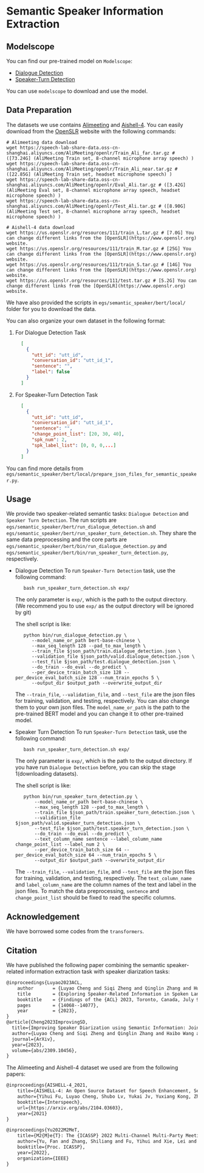 # Semantic Speaker Information Extraction


## Modelscope
You can find our pre-trained model on `Modelscope`:
* [Dialogue Detection](https://modelscope.cn/models/iic/speech_bert_dialogue-detetction_speaker-diarization_chinese/summary)
* [Speaker-Turn Detection](https://modelscope.cn/models/iic/speech_bert_semantic-spk-turn-detection-punc_speaker-diarization_chinese/summary)

You can use `modelscope` to download and use the model.


## Data Preparation

The datasets we use contains [Alimeeting](https://www.openslr.org/119/) and [Aishell-4](https://www.openslr.org/111/).
You can easily download from the [OpenSLR](https://www.openslr.org) website with the following commands:
```shell
# Alimeeting data download
wget https://speech-lab-share-data.oss-cn-shanghai.aliyuncs.com/AliMeeting/openlr/Train_Ali_far.tar.gz # ([73.24G] (AliMeeting Train set, 8-channel microphone array speech) )
wget https://speech-lab-share-data.oss-cn-shanghai.aliyuncs.com/AliMeeting/openlr/Train_Ali_near.tar.gz # ([22.85G] (AliMeeting Train set, headset microphone speech) )
wget https://speech-lab-share-data.oss-cn-shanghai.aliyuncs.com/AliMeeting/openlr/Eval_Ali.tar.gz # ([3.42G] (AliMeeting Eval set, 8-channel microphone array speech, headset microphone speech) )
wget https://speech-lab-share-data.oss-cn-shanghai.aliyuncs.com/AliMeeting/openlr/Test_Ali.tar.gz # ([8.90G] (AliMeeting Test set, 8-channel microphone array speech, headset microphone speech) )

# Aishell-4 data download
wget https://us.openslr.org/resources/111/train_L.tar.gz # [7.0G] You can change different links from the [OpenSLR](https://www.openslr.org) website.
wget https://us.openslr.org/resources/111/train_M.tar.gz # [25G] You can change different links from the [OpenSLR](https://www.openslr.org) website.
wget https://us.openslr.org/resources/111/train_S.tar.gz # [14G] You can change different links from the [OpenSLR](https://www.openslr.org) website.
wget https://us.openslr.org/resources/111/test.tar.gz # [5.2G] You can change different links from the [OpenSLR](https://www.openslr.org) website.
```
We have also provided the scripts in `egs/semantic_speaker/bert/local/` folder for you to download the data.

You can also organize your own dataset in the following format:
1. For Dialogue Detection Task
    ```json
      [
        {
          "utt_id": "utt_id",
          "conversation_id": "utt_id_1",
          "sentence": "",
          "label": false
        }
      ]
    ```
2. For Speaker-Turn Detection Task
    ```json
      [
        {
          "utt_id": "utt_id",
          "conversation_id": "utt_id_1",
          "sentence": "",
          "change_point_list": [20, 30, 40],
          "spk_num": 2,
          "spk_label_list": [0, 0, 0,...]
        }
      ]
    ```

You can find more details from `egs/semantic_speaker/bert/local/prepare_json_files_for_semantic_speaker.py`.

## Usage

We provide two speaker-related semantic tasks: `Dialogue Detection` and `Speaker Turn Detection`.
The run scripts are `egs/semantic_speaker/bert/run_dialogue_detection.sh` and `egs/semantic_speaker/bert/run_speaker_turn_detection.sh`.
They share the same data preprocessing and the core parts are `egs/semantic_speaker/bert/bin/run_dialogue_detection.py` 
and `egs/semantic_speaker/bert/bin/run_speaker_turn_detection.py`, respectively.

* Dialogue Detection
   To run `Speaker-Turn Detection` task, use the following command:
   ```shell
      bash run_speaker_turn_detection.sh exp/
   ```
   The only parameter is `exp/`, which is the path to the output directory. (We recommend you to use `exp/` as the output directory will be ignored by git)
   
   The shell script is like:
   ```shell
      python bin/run_dialogue_detection.py \
         --model_name_or_path bert-base-chinese \
         --max_seq_length 128 --pad_to_max_length \
         --train_file $json_path/train.dialogue_detection.json \
         --validation_file $json_path/valid.dialogue_detection.json \
         --test_file $json_path/test.dialogue_detection.json \
         --do_train --do_eval --do_predict \
         --per_device_train_batch_size 128 --per_device_eval_batch_size 128 --num_train_epochs 5 \
         --output_dir $output_path --overwrite_output_dir
   ```
   The `--train_file`, `--validation_file`, and `--test_file` are the json files for training, validation, and testing, respectively.
   You can also change them to your own json files. 
   The `model_name_or_path` is the path to the pre-trained BERT model and you can change it to other pre-trained model.
* Speaker Turn Detection
   To run `Speaker-Turn Detection` task, use the following command:
   ```shell
      bash run_speaker_turn_detection.sh exp/
   ```
   The only parameter is `exp/`, which is the path to the output directory. 
   If you have run `Dialogue Detection` before, you can skip the stage 1(downloading datasets).
   
   The shell script is like:
   ```shell
      python bin/run_speaker_turn_detection.py \
          --model_name_or_path bert-base-chinese \
          --max_seq_length 128 --pad_to_max_length \
          --train_file $json_path/train.speaker_turn_detection.json \
          --validation_file $json_path/valid.speaker_turn_detection.json \
          --test_file $json_path/test.speaker_turn_detection.json \
          --do_train --do_eval --do_predict \
          --text_column_name sentence --label_column_name change_point_list --label_num 2 \
          --per_device_train_batch_size 64 --per_device_eval_batch_size 64 --num_train_epochs 5 \
          --output_dir $output_path --overwrite_output_dir
   ```
   The `--train_file`, `--validation_file`, and `--test_file` are the json files for training, validation, and testing, respectively.
   The `text_column_name` and `label_column_name` are the column names of the text and label in the json files. To match the data preprocessing, 
   `sentence` and `change_point_list` should be fixed to read the specific columns.

## Acknowledgement
We have borrowed some codes from the `transformers`.


## Citation
We have published the following paper combining the semantic speaker-related information extraction task with speaker diarization tasks:
```latex
@inproceedings{Luyao2023ACL,
	author       = {Luyao Cheng and Siqi Zheng and Qinglin Zhang and Hui Wang and Yafeng Chen and Qian Chen},
	title        = {Exploring Speaker-Related Information in Spoken Language Understanding for Better Speaker Diarization},
	booktitle    = {Findings of the {ACL} 2023, Toronto, Canada, July 9-14, 2023},
	pages        = {14068--14077},
	year         = {2023},
}
@article{Cheng2023ImprovingSD,
  title={Improving Speaker Diarization using Semantic Information: Joint Pairwise Constraints Propagation},
  author={Luyao Cheng and Siqi Zheng and Qinglin Zhang and Haibo Wang and Yafeng Chen and Qian Chen and Shiliang Zhang},
  journal={ArXiv},
  year={2023},
  volume={abs/2309.10456},
}
```

The Alimeeting and Aishell-4 dataset we used are from the following papers:
```latex
@inproceedings{AISHELL-4_2021,
    title={AISHELL-4: An Open Source Dataset for Speech Enhancement, Separation, Recognition and Speaker Diarization in Conference Scenario},
    author={Yihui Fu, Luyao Cheng, Shubo Lv, Yukai Jv, Yuxiang Kong, Zhuo Chen, Yanxin Hu, Lei Xie, Jian Wu, Hui Bu, Xin Xu, Jun Du, Jingdong Chen},
    booktitle={Interspeech},
    url={https://arxiv.org/abs/2104.03603},
    year={2021}
}

@inproceedings{Yu2022M2MeT,
    title={M2{M}e{T}: The {ICASSP} 2022 Multi-Channel Multi-Party Meeting Transcription Challenge},
    author={Yu, Fan and Zhang, Shiliang and Fu, Yihui and Xie, Lei and Zheng, Siqi and Du, Zhihao and Huang, Weilong and Guo, Pengcheng and Yan, Zhijie and Ma, Bin and Xu, Xin and Bu, Hui},
    booktitle={Proc. ICASSP},
    year={2022},
    organization={IEEE}
}
```
